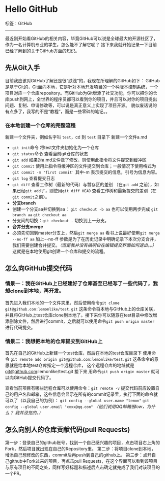 ﻿# Hello GitHub

标签：GitHub

---

最近刚开始看GitHub的相关内容，毕竟GitHub可以说是全球最大的开源社区了，作为一名计算机专业的学生，怎么能不了解它呢？
接下来我就开始记录一下目前已经了解到的关于GitHub方面的知识。
## 先从Git入手
目前我应该对GitHub了解还是很“肤浅”的，我现在所理解的GitHub如下：
GitHub是基于Git的，Git面向本地，它是针对本地开发项目的一个种版本控制系统，一个项目对应一个仓库repository。而GitHub为Git增添了社交功能，你可以把你的仓库push到网上，全世界的程序员都可以看到你的项目，并且可以对你的项目提出问题、复制、申请修改等，可以说是真正意义上实现了项目开源。
貌似废话说的有点多了，我写的不是“教程”，而是一些零碎的笔记。。

### 在本地创建一个仓库的完整流程
新建一个文件夹，例如名字叫 `test`，cd 到 `test` 目录下 新建一个文件a.md 

- `git init`命令 将test文件夹初始化为一个仓库
- `git status`命令 查看当前git仓库的状态
- `git add` 如果对a.md文件做了修改，则使用此指令将文件提交到缓冲区
- `git commit` 使用此指令将缓冲区的文件提交到仓库；一般情况下使用格式为 `git commit -m 'first commit'` 其中-m 表示提交的信息，引号为信息内容。
- `git log` 查看提交日志
- `git diff` 查看工作树（最新的代码）与暂存区的差别 （在`git add` 之前），如果已经`git add`了，则使用`git diff HEAD` 查看工作树和最新提交的差别（在`git commit`之前）。
- **分支branch**
 - 创建一个分支aa并切换到aa： `git checkout -b aa` 也可以使用两步完成 `git branch aa` `git checkout aa`
 - 分支间的切换：`git checkout -` 切换到上一分支。
- **合并分支merge** 
 - 必须先切回到master分支上，然后`git merge aa` 看书上说最好使用`git merge --no-ff aa` 加上--no-ff 参数是为了在历史记录中明确记录下本次分支合并，我们需要创建合并提交。*（但是我并没有搞明白在编辑提交界面如何退出。。）*
这就是在本地使用git创建一个仓库和提交的流程。

## 怎么向GitHub提交代码
### 情景一：我在GitHub上已经建好了仓库甚至已经写了一些代码了，我想clone到本地，再开发。
首先进入我们本地的一个文件夹里，然后使用命令`git clone git@github.com:lemonlike/test.git` 这条命令将本地与GitHub上的仓库关联，并且将GitHub上test仓库clone到本地了。接下来你可以随意在test目录中修改增添删除文件，然后进行commit，之后就可以使用命令`git push origin master` 进行代码提交。
### 情景二：我想把本地的仓库提交到GitHub上
首先在自己的GitHub上新建一个test仓库，然后在本地的test仓库目录下 使用命令 `git remote add origin git@github.com:lemonlike/test.git` 这条命令的意思就是给本地test仓库指定一个远程仓库， 这个远程仓库的地址就是 git@github.com:lemonlike/test.git
接下来 用命令`git push origin master` 就可以向GitHub提交代码了。

查看当前项目有哪些远程仓库可以使用命令：`git remote -v`
提交代码前应设置自己的用户名和邮箱，这些信息会显示在所有的commit记录里，执行下面的命令就可以了（以我自己的为例）：
`git config --global user.name "lemon"`
`git config --global user.email "xxxx@qq.com"` *（他们说用QQ邮箱很low，为什么？ 我并没觉的。）*
## 怎么向别人的仓库贡献代码(pull Requests)

第一步：登录自己的github账号，找到一个自己感兴趣的项目，点击项目右上角的Fork，然后项目就出现在自己的Repository里。
第二步：将项目clone到本地，增添自己想修改的东西，commit后再push到自己的github上。
第三步：点开自己github中Fork过来的项目，再点击pull Requests，在这个界面可以看到该项目与原有项目的不同之处，同样写好标题和描述后点击确定就完成了我们对该项目的一个PR。